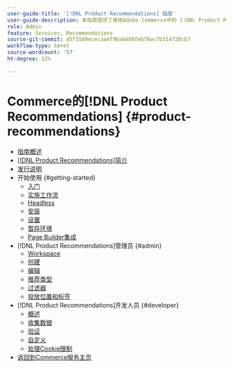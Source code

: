 ```yaml
---
user-guide-title: '[!DNL Product Recommendations] 指南'
user-guide-description: 本指南提供了使用Adobe Commerce中的 [!DNL Product Recommendations] 的详细说明。
role: Admin
feature: Services, Recommendations
source-git-commit: d5f1589ececaa4f9ba64b0feb76acfb314720cb7
workflow-type: tm+mt
source-wordcount: '57'
ht-degree: 12%

---
```


# Commerce的[!DNL Product Recommendations] {#product-recommendations}

- [指南概述](guide-overview.md)
- [ [!DNL Product Recommendations]简介](overview.md)
- [发行说明](release-notes.md)
- 开始使用 {#getting-started}
   - [入门](onboarding.md)
   - [实施工作流](implementation-workflow.md)
   - [Headless](headless.md)
   - [安装](install-configure.md)
   - [设置](settings.md)
   - [暂存环境](staging-environment.md)
   - [Page Builder集成](page-builder.md)
- [!DNL Product Recommendations]管理员 {#admin}
   - [Workspace](workspace.md)
   - [创建](create.md)
   - [编辑](edit.md)
   - [推荐类型](type.md)
   - [过滤器](filters.md)
   - [投放位置和标签](placement.md)
- [!DNL Product Recommendations]开发人员 {#developer}
   - [概述](development-overview.md)
   - [收集数据](events.md)
   - [验证](verify.md)
   - [自定义](customize.md)
   - [处理Cookie限制](setting-cookie.md)
- [返回到Commerce服务主页](https://experienceleague.adobe.com/docs/commerce/user-guides/home.html?lang=zh-Hans)
